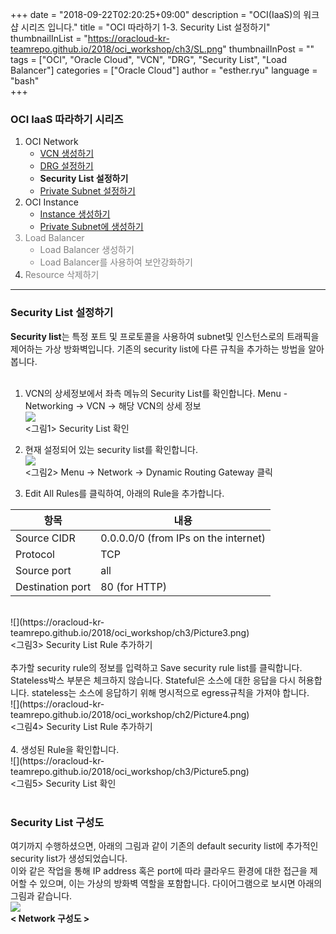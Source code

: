 
+++
date = "2018-09-22T02:20:25+09:00"
description = "OCI(IaaS)의 워크샵 시리즈 입니다."
title = "OCI 따라하기 1-3. Security List 설정하기"
thumbnailInList = "https://oracloud-kr-teamrepo.github.io/2018/oci_workshop/ch3/SL.png"
thumbnailInPost = ""
tags = ["OCI", "Oracle Cloud", "VCN", "DRG", "Security List", "Load Balancer"]
categories = ["Oracle Cloud"]
author = "esther.ryu"
language = "bash"  
+++


### OCI IaaS 따라하기 시리즈
1. OCI Network<br>
	- [VCN 생성하기](../oci_workshop_1)
	- [DRG 설정하기](../oci_workshop_2)
	- **Security List 설정하기**
	- [Private Subnet 설정하기](../oci_workshop_4)
2. OCI Instance
	- [Instance 생성하기](../oci_workshop_5)
	- [Private Subnet에 생성하기](../oci_workshop_5)<font color=grey>
3. Load Balancer
	- Load Balancer 생성하기
	- Load Balancer를 사용하여 보안강화하기
4. Resource 삭제하기</font><br>

---

### Security List 설정하기
**Security list**는 특정 포트 및 프로토콜을 사용하여 subnet및 인스턴스로의 트래픽을 제어하는 가상 방화벽입니다. 기존의 security list에 다른 규칙을 추가하는 방법을 알아봅니다.<br><br>

1. VCN의 상세정보에서 좌측 메뉴의 Security List를 확인합니다.
Menu - Networking -> VCN -> 해당 VCN의 상세 정보
<br>![](https://oracloud-kr-teamrepo.github.io/2018/oci_workshop/ch3/Picture1.png)<br>
<그림1> Security List 확인<br>

2. 현재 설정되어 있는 security list를 확인합니다.
<br>![](https://oracloud-kr-teamrepo.github.io/2018/oci_workshop/ch3/Picture2.png)<br>
<그림2> Menu -> Network -> Dynamic Routing Gateway 클릭

3. Edit All Rules를 클릭하여, 아래의 Rule을 추가합니다.<br>

|항목|내용|
|---|---|
|Source CIDR|0.0.0.0/0 (from IPs on the internet)|
|Protocol|TCP|
|Source port|all|
|Destination port|80 (for HTTP)|
</table>
<br>![](https://oracloud-kr-teamrepo.github.io/2018/oci_workshop/ch3/Picture3.png)<br>
<그림3> Security List Rule 추가하기<br><br>
추가할 security rule의 정보를 입력하고 Save security rule list를 클릭합니다.<br>
Stateless박스 부분은 체크하지 않습니다. Stateful은 소스에 대한 응답을 다시 허용합니다. stateless는 소스에 응답하기 위해 명시적으로 egress규칙을 가져야 합니다.
<br>![](https://oracloud-kr-teamrepo.github.io/2018/oci_workshop/ch2/Picture4.png)<br>
<그림4> Security List Rule 추가하기<br><br>
4. 생성된 Rule을 확인합니다.
<br>![](https://oracloud-kr-teamrepo.github.io/2018/oci_workshop/ch3/Picture5.png)<br>
<그림5> Security List 확인 <br><br>

### Security List 구성도
여기까지 수행하셨으면, 아래의 그림과 같이 기존의 default security list에 추가적인 security list가 생성되었습니다. <br>
이와 같은 작업을 통해 IP address 혹은 port에 따라 클라우드 환경에 대한 접근을 제어할 수 있으며, 이는 가상의 방화벽 역할을 포함합니다.
다이어그램으로 보시면 아래의 그림과 같습니다.
<br>![](https://oracloud-kr-teamrepo.github.io/2018/oci_workshop/ch3/SL.png)<br>
**< Network 구성도 >**
